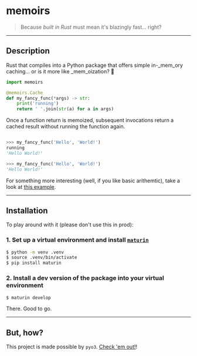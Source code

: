 # memoirs
> Because _built in Rust_ must mean it's blazingly fast... right?

---

## Description

Rust that compiles into a Python package that offers simple in-_mem_ory caching...
or is it more like _mem_oization? 🤔

```python
import memoirs

@memoirs.Cache
def my_fancy_func(*args) -> str:
    print('running') 
    return ' '.join(str(a) for a in args)

```

Once a function return is memoized, subsequent invocations return a cached result without running the function again.

```python

>>> my_fancy_func('Hello', 'World!') 
running
'Hello World!'

>>> my_fancy_func('Hello', 'World!') 
'Hello World!'

```

For something more interesting (well, if you like basic arithemtic), take a look at [this example](https://github.com/rdghosal/memoirs/tree/master/examples/test.ipynb).

---

## Installation

To play around with it (please don't use this in prod):

### 1. Set up a virtual environment and install [`maturin`](https://github.com/PyO3/maturin)

```bash
$ python -m venv .venv
$ source .venv/bin/activate
$ pip install maturin

```

### 2. Install a dev version of the package into your virtual environment

```bash
$ maturin develop

```

There. Good to go.

---

## But, how?

This project is made possible by `pyo3`. [Check 'em out!](https://github.com/PyO3)!


